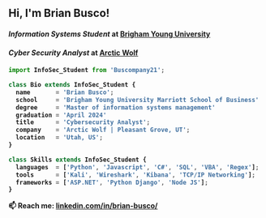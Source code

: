 <h2> Hi, I'm Brian Busco!</h2>
<h4><em>Information Systems Student</em> at <a href="https://marriott.byu.edu/">Brigham Young University</a><h4>
<h4><em>Cyber Security Analyst</em> at <a href="https://arcticwolf.com/">Arctic Wolf</a><h4>

```js
import InfoSec_Student from 'Buscompany21';

class Bio extends InfoSec_Student {
  name       = 'Brian Busco';
  school     = 'Brigham Young University Marriott School of Business'
  degree     = 'Master of information systems management'
  graduation = 'April 2024'
  title      = 'Cybersecurity Analyst';
  company    = 'Arctic Wolf | Pleasant Grove, UT';
  location   = 'Utah, US';
}

class Skills extends InfoSec_Student {
  languages  = ['Python', 'Javascript', 'C#', 'SQL', 'VBA', 'Regex'];
  tools      = ['Kali', 'Wireshark', 'Kibana', 'TCP/IP Networking'];
  frameworks = ['ASP.NET', 'Python Django', 'Node JS'];
}
```
📫 Reach me: [linkedin.com/in/brian-busco/](https://www.linkedin.com/in/brian-busco/)
